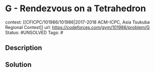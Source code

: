 # G - Rendezvous on a Tetrahedron

contest: [[CFICPC/101986/101986|2017-2018 ACM-ICPC, Asia Tsukuba Regional Contest]]
url: https://codeforces.com/gym/101986/problem/G
Status: #UNSOLVED
Tags: #

## Description

## Solution

